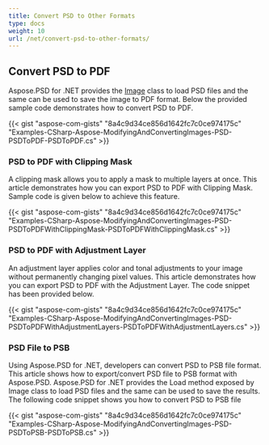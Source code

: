 ```yaml
---
title: Convert PSD to Other Formats
type: docs
weight: 10
url: /net/convert-psd-to-other-formats/
---
```



## **Convert PSD to PDF**


Aspose.PSD for .NET provides the [Image](https://reference.aspose.com/psd/net/aspose.psd/image) class to load PSD files and the same can be used to save the image to PDF format. Below the provided sample code demonstrates how to convert PSD to PDF.



{{< gist "aspose-com-gists" "8a4c9d34ce856d1642fc7c0ce974175c" "Examples-CSharp-Aspose-ModifyingAndConvertingImages-PSD-PSDToPDF-PSDToPDF.cs" >}}
### **PSD to PDF with Clipping Mask**


A clipping mask allows you to apply a mask to multiple layers at once. This article demonstrates how you can export PSD to PDF with Clipping Mask. Sample code is given below to achieve this feature.


{{< gist "aspose-com-gists" "8a4c9d34ce856d1642fc7c0ce974175c" "Examples-CSharp-Aspose-ModifyingAndConvertingImages-PSD-PSDToPDFWithClippingMask-PSDToPDFWithClippingMask.cs" >}}
### **PSD to PDF with Adjustment Layer**


An adjustment layer applies color and tonal adjustments to your image without permanently changing pixel values. This article demonstrates how you can export PSD to PDF with the Adjustment Layer. The code snippet has been provided below.

{{< gist "aspose-com-gists" "8a4c9d34ce856d1642fc7c0ce974175c" "Examples-CSharp-Aspose-ModifyingAndConvertingImages-PSD-PSDToPDFWithAdjustmentLayers-PSDToPDFWithAdjustmentLayers.cs" >}}
### **PSD File to PSB**


Using Aspose.PSD for .NET, developers can convert PSD to PSB file format. This article shows how to export/convert PSD file to PSB format with Aspose.PSD. Aspose.PSD for .NET provides the Load method exposed by Image class to load PSD files and the same can be used to save the results. The following code snippet shows you how to convert PSD to PSB file

{{< gist "aspose-com-gists" "8a4c9d34ce856d1642fc7c0ce974175c" "Examples-CSharp-Aspose-ModifyingAndConvertingImages-PSD-PSDToPSB-PSDToPSB.cs" >}}












